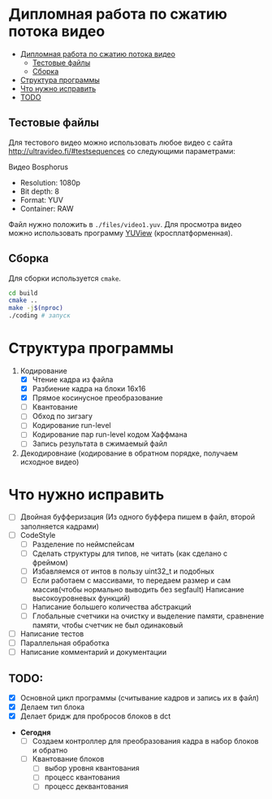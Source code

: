 # Дипломная работа по сжатию потока видео

- [Дипломная работа по сжатию потока видео](#дипломная-работа-по-сжатию-потока-видео)
  - [Тестовые файлы](#тестовые-файлы)
  - [Сборка](#сборка)
- [Структура программы](#структура-программы)
- [Что нужно исправить](#что-нужно-исправить)
- [TODO](#todo)

## Тестовые файлы

Для тестового видео можно использовать любое видео с сайта
http://ultravideo.fi/#testsequences со следующими параметрами:

Видео Bosphorus
- Resolution: 1080p
- Bit depth: 8
- Format: YUV
- Container: RAW

Файл нужно положить в `./files/video1.yuv`. Для просмотра видео можно использовать программу
[YUView](https://github.com/IENT/YUView) (кросплатформенная).

## Сборка

Для сборки используется `cmake`.

```bash
cd build
cmake ..
make -j$(nproc)
./coding # запуск
```

# Структура программы
1. Кодирование
    - [x] Чтение кадра из файла
    - [x] Разбиение кадра на блоки 16x16
    - [x] Прямое косинусное преобразование
    - [ ] Квантование
    - [ ] Обход по зигзагу
    - [ ] Кодирование run-level
    - [ ] Кодирование пар run-level кодом Хаффмана
    - [ ] Запись результата в сжимаемый файл
2. Декодировнаие (кодирование в обратном порядке, получаем исходное видео)


# Что нужно исправить
- [ ] Двойная буфферизация (Из одного буффера пишем в файл, второй заполняется кадрами)
- [ ] CodeStyle
    - [ ] Разделение по неймспейсам
    - [ ] Сделать структуры для типов, не читать (как сделано с фреймом)
    - [ ] Избавляемся от интов в пользу uint32_t и подобных
    - [ ] Если работаем с массивами, то передаем размер и сам массив(чтобы нормально выводить без segfault) Написание высокоуровневых функций)
    - [ ] Написание большего количества абстракций
    - [ ] Глобальные счетчики на очистку и выделение памяти, сравнение памяти, чтобы счетчик не был одинаковый
- [ ] Написание тестов
- [ ] Параллельная обработка
- [ ] Написание комментарий и документации

## TODO: 
- [x] Основной цикл программы (считывание кадров и запись их в файл) 
- [x] Делаем тип блока
- [x] Делает бридж для пробросов блоков в dct
- **Сегодня**
    - [ ] Создаем контроллер для преобразования кадра в набор блоков и обратно
    - [ ] Квантование блоков
        - [ ] выбор уровня квантования
        - [ ] процесс квантования
        - [ ] процесс деквантования

